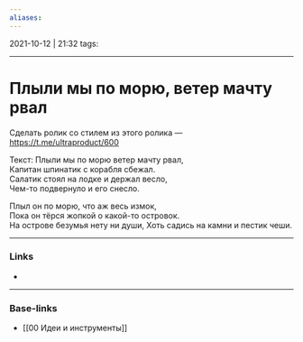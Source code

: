 ```yaml
---
aliases:
---
```

2021-10-12 | 21:32
tags: 
___

# Плыли мы по морю, ветер мачту рвал

Сделать ролик со стилем из этого ролика — https://t.me/ultraproduct/600


Текст:
Плыли мы по морю ветер мачту рвал,  
Капитан шпинатик с корабля сбежал.  
Салатик стоял на лодке и держал весло,  
Чем-то подвернуло и его снесло.
  
Плыл он по морю, что аж весь измок,  
Пока он тёрся жопкой о какой-то островок.  
На острове безумья нету ни души,
Хоть садись на камни и пестик чеши.

___
### Links
- 

___
### Base-links
- [[00 Идеи и инструменты]]

